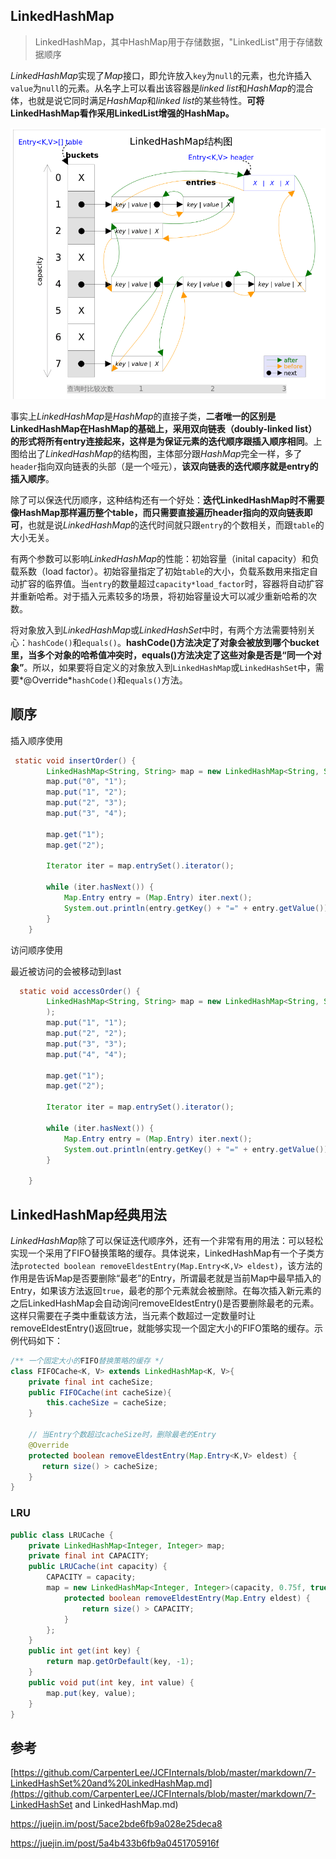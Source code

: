## LinkedHashMap

> LinkedHashMap，其中HashMap用于存储数据，"LinkedList"用于存储数据顺序

*LinkedHashMap*实现了*Map*接口，即允许放入`key`为`null`的元素，也允许插入`value`为`null`的元素。从名字上可以看出该容器是*linked list*和*HashMap*的混合体，也就是说它同时满足*HashMap*和*linked list*的某些特性。**可将LinkedHashMap看作采用LinkedList增强的HashMap。**

![image-20190729165205050](./assets/LinkedHashMap/image-20190729165205050.png)


事实上*LinkedHashMap*是*HashMap*的直接子类，**二者唯一的区别是LinkedHashMap在HashMap的基础上，采用双向链表（doubly-linked list）的形式将所有entry连接起来，这样是为保证元素的迭代顺序跟插入顺序相同**。上图给出了*LinkedHashMap*的结构图，主体部分跟*HashMap*完全一样，多了`header`指向双向链表的头部（是一个哑元），**该双向链表的迭代顺序就是entry的插入顺序**。

除了可以保迭代历顺序，这种结构还有一个好处：**迭代LinkedHashMap时不需要像HashMap那样遍历整个table，而只需要直接遍历header指向的双向链表即可**，也就是说*LinkedHashMap*的迭代时间就只跟`entry`的个数相关，而跟`table`的大小无关。

有两个参数可以影响*LinkedHashMap*的性能：初始容量（inital capacity）和负载系数（load factor）。初始容量指定了初始`table`的大小，负载系数用来指定自动扩容的临界值。当`entry`的数量超过`capacity*load_factor`时，容器将自动扩容并重新哈希。对于插入元素较多的场景，将初始容量设大可以减少重新哈希的次数。

将对象放入到*LinkedHashMap*或*LinkedHashSet*中时，有两个方法需要特别关心：`hashCode()`和`equals()`。**hashCode()方法决定了对象会被放到哪个bucket里，当多个对象的哈希值冲突时，equals()方法决定了这些对象是否是“同一个对象”**。所以，如果要将自定义的对象放入到`LinkedHashMap`或`LinkedHashSet`中，需要*@Override*`hashCode()`和`equals()`方法。



## 顺序

插入顺序使用

```java
 static void insertOrder() {
        LinkedHashMap<String, String> map = new LinkedHashMap<String, String>(16, 0.75f);
        map.put("0", "1");
        map.put("1", "2");
        map.put("2", "3");
        map.put("3", "4");

        map.get("1");
        map.get("2");

        Iterator iter = map.entrySet().iterator();

        while (iter.hasNext()) {
            Map.Entry entry = (Map.Entry) iter.next();
            System.out.println(entry.getKey() + "=" + entry.getValue());
        }
    }
```



访问顺序使用

最近被访问的会被移动到last

```java
  static void accessOrder() {
        LinkedHashMap<String, String> map = new LinkedHashMap<String, String>(16, 0.75f,true
        );
        map.put("1", "1");
        map.put("2", "2");
        map.put("3", "3");
        map.put("4", "4");

        map.get("1");
        map.get("2");

        Iterator iter = map.entrySet().iterator();

        while (iter.hasNext()) {
            Map.Entry entry = (Map.Entry) iter.next();
            System.out.println(entry.getKey() + "=" + entry.getValue());
        }

    }
```





## LinkedHashMap经典用法

*LinkedHashMap*除了可以保证迭代顺序外，还有一个非常有用的用法：可以轻松实现一个采用了FIFO替换策略的缓存。具体说来，LinkedHashMap有一个子类方法`protected boolean removeEldestEntry(Map.Entry<K,V> eldest)`，该方法的作用是告诉Map是否要删除“最老”的Entry，所谓最老就是当前Map中最早插入的Entry，如果该方法返回`true`，最老的那个元素就会被删除。在每次插入新元素的之后LinkedHashMap会自动询问removeEldestEntry()是否要删除最老的元素。这样只需要在子类中重载该方法，当元素个数超过一定数量时让removeEldestEntry()返回true，就能够实现一个固定大小的FIFO策略的缓存。示例代码如下：

```java
/** 一个固定大小的FIFO替换策略的缓存 */
class FIFOCache<K, V> extends LinkedHashMap<K, V>{
    private final int cacheSize;
    public FIFOCache(int cacheSize){
        this.cacheSize = cacheSize;
    }

    // 当Entry个数超过cacheSize时，删除最老的Entry
    @Override
    protected boolean removeEldestEntry(Map.Entry<K,V> eldest) {
       return size() > cacheSize;
    }
}
```

### LRU

```java
public class LRUCache {
    private LinkedHashMap<Integer, Integer> map;
    private final int CAPACITY;
    public LRUCache(int capacity) {
        CAPACITY = capacity;
        map = new LinkedHashMap<Integer, Integer>(capacity, 0.75f, true){
            protected boolean removeEldestEntry(Map.Entry eldest) {
                return size() > CAPACITY;
            }
        };
    }
    public int get(int key) {
        return map.getOrDefault(key, -1);
    }
    public void put(int key, int value) {
        map.put(key, value);
    }
}
```



## 参考

[https://github.com/CarpenterLee/JCFInternals/blob/master/markdown/7-LinkedHashSet%20and%20LinkedHashMap.md](https://github.com/CarpenterLee/JCFInternals/blob/master/markdown/7-LinkedHashSet and LinkedHashMap.md)



https://juejin.im/post/5ace2bde6fb9a028e25deca8

https://juejin.im/post/5a4b433b6fb9a0451705916f